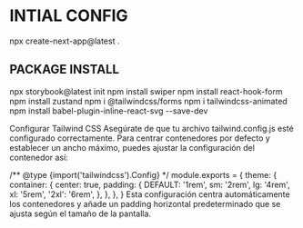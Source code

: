 # INTIAL CONFIG
npx create-next-app@latest .

## PACKAGE INSTALL
npx storybook@latest init
npm install swiper
npm install react-hook-form
npm install zustand
npm i @tailwindcss/forms
npm i tailwindcss-animated
npm install babel-plugin-inline-react-svg --save-dev




Configurar Tailwind CSS
Asegúrate de que tu archivo tailwind.config.js esté configurado correctamente. Para centrar contenedores por defecto y establecer un ancho máximo, puedes ajustar la configuración del contenedor así:

/** @type {import('tailwindcss').Config} */
module.exports = {
  theme: {
    container: {
      center: true,
      padding: {
        DEFAULT: '1rem',
        sm: '2rem',
        lg: '4rem',
        xl: '5rem',
        '2xl': '6rem',
      },
    },
  },
}
Esta configuración centra automáticamente los contenedores y añade un padding horizontal predeterminado que se ajusta según el tamaño de la pantalla.

